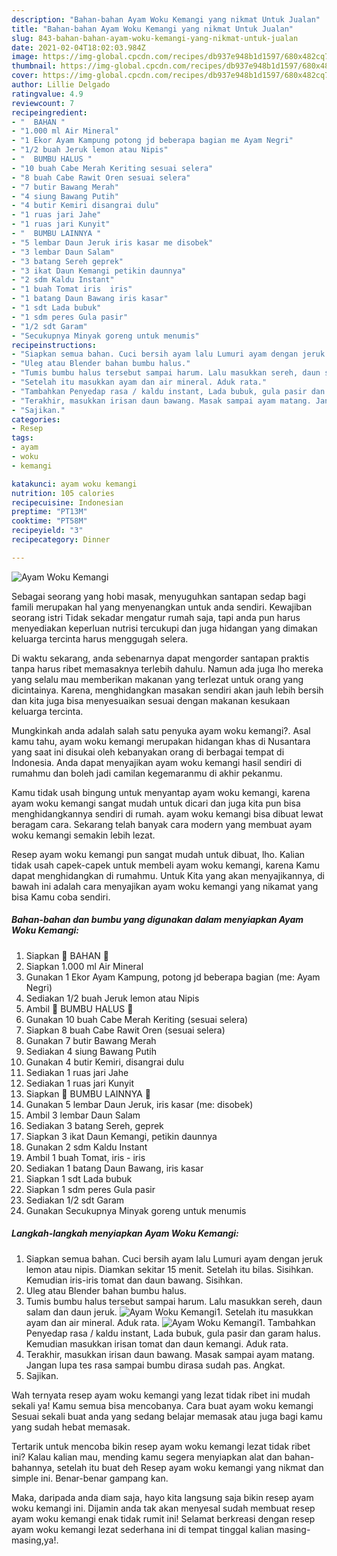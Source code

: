 ```yaml
---
description: "Bahan-bahan Ayam Woku Kemangi yang nikmat Untuk Jualan"
title: "Bahan-bahan Ayam Woku Kemangi yang nikmat Untuk Jualan"
slug: 843-bahan-bahan-ayam-woku-kemangi-yang-nikmat-untuk-jualan
date: 2021-02-04T18:02:03.984Z
image: https://img-global.cpcdn.com/recipes/db937e948b1d1597/680x482cq70/ayam-woku-kemangi-foto-resep-utama.jpg
thumbnail: https://img-global.cpcdn.com/recipes/db937e948b1d1597/680x482cq70/ayam-woku-kemangi-foto-resep-utama.jpg
cover: https://img-global.cpcdn.com/recipes/db937e948b1d1597/680x482cq70/ayam-woku-kemangi-foto-resep-utama.jpg
author: Lillie Delgado
ratingvalue: 4.9
reviewcount: 7
recipeingredient:
- "  BAHAN "
- "1.000 ml Air Mineral"
- "1 Ekor Ayam Kampung potong jd beberapa bagian me Ayam Negri"
- "1/2 buah Jeruk lemon atau Nipis"
- "  BUMBU HALUS "
- "10 buah Cabe Merah Keriting sesuai selera"
- "8 buah Cabe Rawit Oren sesuai selera"
- "7 butir Bawang Merah"
- "4 siung Bawang Putih"
- "4 butir Kemiri disangrai dulu"
- "1 ruas jari Jahe"
- "1 ruas jari Kunyit"
- "  BUMBU LAINNYA "
- "5 lembar Daun Jeruk iris kasar me disobek"
- "3 lembar Daun Salam"
- "3 batang Sereh geprek"
- "3 ikat Daun Kemangi petikin daunnya"
- "2 sdm Kaldu Instant"
- "1 buah Tomat iris  iris"
- "1 batang Daun Bawang iris kasar"
- "1 sdt Lada bubuk"
- "1 sdm peres Gula pasir"
- "1/2 sdt Garam"
- "Secukupnya Minyak goreng untuk menumis"
recipeinstructions:
- "Siapkan semua bahan. Cuci bersih ayam lalu Lumuri ayam dengan jeruk lemon atau nipis. Diamkan sekitar 15 menit. Setelah itu bilas. Sisihkan. Kemudian iris-iris tomat dan daun bawang. Sisihkan."
- "Uleg atau Blender bahan bumbu halus."
- "Tumis bumbu halus tersebut sampai harum. Lalu masukkan sereh, daun salam dan daun jeruk."
- "Setelah itu masukkan ayam dan air mineral. Aduk rata."
- "Tambahkan Penyedap rasa / kaldu instant, Lada bubuk, gula pasir dan garam halus. Kemudian masukkan irisan tomat dan daun kemangi. Aduk rata."
- "Terakhir, masukkan irisan daun bawang. Masak sampai ayam matang. Jangan lupa tes rasa sampai bumbu dirasa sudah pas. Angkat."
- "Sajikan."
categories:
- Resep
tags:
- ayam
- woku
- kemangi

katakunci: ayam woku kemangi 
nutrition: 105 calories
recipecuisine: Indonesian
preptime: "PT13M"
cooktime: "PT58M"
recipeyield: "3"
recipecategory: Dinner

---
```



![Ayam Woku Kemangi](https://img-global.cpcdn.com/recipes/db937e948b1d1597/680x482cq70/ayam-woku-kemangi-foto-resep-utama.jpg)

Sebagai seorang yang hobi masak, menyuguhkan santapan sedap bagi famili merupakan hal yang menyenangkan untuk anda sendiri. Kewajiban seorang istri Tidak sekadar mengatur rumah saja, tapi anda pun harus menyediakan keperluan nutrisi tercukupi dan juga hidangan yang dimakan keluarga tercinta harus menggugah selera.

Di waktu  sekarang, anda sebenarnya dapat mengorder santapan praktis tanpa harus ribet memasaknya terlebih dahulu. Namun ada juga lho mereka yang selalu mau memberikan makanan yang terlezat untuk orang yang dicintainya. Karena, menghidangkan masakan sendiri akan jauh lebih bersih dan kita juga bisa menyesuaikan sesuai dengan makanan kesukaan keluarga tercinta. 



Mungkinkah anda adalah salah satu penyuka ayam woku kemangi?. Asal kamu tahu, ayam woku kemangi merupakan hidangan khas di Nusantara yang saat ini disukai oleh kebanyakan orang di berbagai tempat di Indonesia. Anda dapat menyajikan ayam woku kemangi hasil sendiri di rumahmu dan boleh jadi camilan kegemaranmu di akhir pekanmu.

Kamu tidak usah bingung untuk menyantap ayam woku kemangi, karena ayam woku kemangi sangat mudah untuk dicari dan juga kita pun bisa menghidangkannya sendiri di rumah. ayam woku kemangi bisa dibuat lewat beragam cara. Sekarang telah banyak cara modern yang membuat ayam woku kemangi semakin lebih lezat.

Resep ayam woku kemangi pun sangat mudah untuk dibuat, lho. Kalian tidak usah capek-capek untuk membeli ayam woku kemangi, karena Kamu dapat menghidangkan di rumahmu. Untuk Kita yang akan menyajikannya, di bawah ini adalah cara menyajikan ayam woku kemangi yang nikamat yang bisa Kamu coba sendiri.

<!--inarticleads1-->

##### Bahan-bahan dan bumbu yang digunakan dalam menyiapkan Ayam Woku Kemangi:

1. Siapkan  🌿 BAHAN 🌿
1. Siapkan 1.000 ml Air Mineral
1. Gunakan 1 Ekor Ayam Kampung, potong jd beberapa bagian (me: Ayam Negri)
1. Sediakan 1/2 buah Jeruk lemon atau Nipis
1. Ambil  🌿 BUMBU HALUS 🌿
1. Gunakan 10 buah Cabe Merah Keriting (sesuai selera)
1. Siapkan 8 buah Cabe Rawit Oren (sesuai selera)
1. Gunakan 7 butir Bawang Merah
1. Sediakan 4 siung Bawang Putih
1. Gunakan 4 butir Kemiri, disangrai dulu
1. Sediakan 1 ruas jari Jahe
1. Sediakan 1 ruas jari Kunyit
1. Siapkan  🌿 BUMBU LAINNYA 🌿
1. Gunakan 5 lembar Daun Jeruk, iris kasar (me: disobek)
1. Ambil 3 lembar Daun Salam
1. Sediakan 3 batang Sereh, geprek
1. Siapkan 3 ikat Daun Kemangi, petikin daunnya
1. Gunakan 2 sdm Kaldu Instant
1. Ambil 1 buah Tomat, iris - iris
1. Sediakan 1 batang Daun Bawang, iris kasar
1. Siapkan 1 sdt Lada bubuk
1. Siapkan 1 sdm peres Gula pasir
1. Sediakan 1/2 sdt Garam
1. Gunakan Secukupnya Minyak goreng untuk menumis




<!--inarticleads2-->

##### Langkah-langkah menyiapkan Ayam Woku Kemangi:

1. Siapkan semua bahan. Cuci bersih ayam lalu Lumuri ayam dengan jeruk lemon atau nipis. Diamkan sekitar 15 menit. Setelah itu bilas. Sisihkan. Kemudian iris-iris tomat dan daun bawang. Sisihkan.
1. Uleg atau Blender bahan bumbu halus.
1. Tumis bumbu halus tersebut sampai harum. Lalu masukkan sereh, daun salam dan daun jeruk.
<img src="//assets-global.cpcdn.com/assets/icons/button_play-2c75c40dde080a61004c1f40b05d8f140eaff45d7e9e6481dc71c63d2e7c4909.png" alt="Ayam Woku Kemangi">1. Setelah itu masukkan ayam dan air mineral. Aduk rata.
<img src="//assets-global.cpcdn.com/assets/icons/button_play-2c75c40dde080a61004c1f40b05d8f140eaff45d7e9e6481dc71c63d2e7c4909.png" alt="Ayam Woku Kemangi">1. Tambahkan Penyedap rasa / kaldu instant, Lada bubuk, gula pasir dan garam halus. Kemudian masukkan irisan tomat dan daun kemangi. Aduk rata.
1. Terakhir, masukkan irisan daun bawang. Masak sampai ayam matang. Jangan lupa tes rasa sampai bumbu dirasa sudah pas. Angkat.
1. Sajikan.




Wah ternyata resep ayam woku kemangi yang lezat tidak ribet ini mudah sekali ya! Kamu semua bisa mencobanya. Cara buat ayam woku kemangi Sesuai sekali buat anda yang sedang belajar memasak atau juga bagi kamu yang sudah hebat memasak.

Tertarik untuk mencoba bikin resep ayam woku kemangi lezat tidak ribet ini? Kalau kalian mau, mending kamu segera menyiapkan alat dan bahan-bahannya, setelah itu buat deh Resep ayam woku kemangi yang nikmat dan simple ini. Benar-benar gampang kan. 

Maka, daripada anda diam saja, hayo kita langsung saja bikin resep ayam woku kemangi ini. Dijamin anda tak akan menyesal sudah membuat resep ayam woku kemangi enak tidak rumit ini! Selamat berkreasi dengan resep ayam woku kemangi lezat sederhana ini di tempat tinggal kalian masing-masing,ya!.

